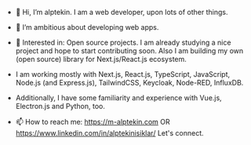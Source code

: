 - 👋 Hi, I’m alptekin. I am a web developer, upon lots of other things.

- 💞️ I’m ambitious about developing web apps.

- 💞️ Interested in: Open source projects. I am already studying a nice project and hope to start contributing soon. Also I am building my own (open source) library for Next.js/React.js ecosystem. 

- I am working mostly with Next.js, React.js, TypeScript, JavaScript, Node.js (and Express.js), TailwindCSS, Keycloak, Node-RED, InfluxDB.

- Additionally, I have some familiarity and experience with Vue.js, Electron.js and Python, too.

- 📫 How to reach me: https://m-alptekin.com OR https://www.linkedin.com/in/alptekinisiklar/ Let's connect.
<!---
aisiklar/aisiklar is a ✨ special ✨ repository because its `README.md` (this file) appears on your GitHub profile.
You can click the Preview link to take a look at your changes.
--->
